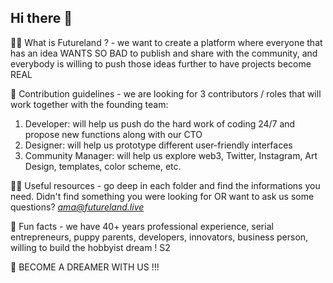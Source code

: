 ## Hi there 👋

🙋‍♀️ What is Futureland ? - we want to create a platform where everyone that has an idea WANTS SO BAD to publish and share with the community, and everybody is willing to push those ideas further to have projects become REAL

🌈 Contribution guidelines - we are looking for 3 contributors / roles that will work together with the founding team:

1. Developer: will help us push do the hard work of coding 24/7 and propose new functions along with our CTO
2. Designer: will help us prototype different user-friendly interfaces
3. Community Manager: will help us explore web3, Twitter, Instagram, Art Design, templates, color scheme, etc.

👩‍💻 Useful resources - go deep in each folder and find the informations you need. Didn't find something you were looking for OR want to ask us some questions? *ama@futureland.live*

🍿 Fun facts - we have 40+ years professional experience, serial entrepreneurs, puppy parents, developers, innovators, business person, willing to build the hobbyist dream ! S2

🧙 BECOME A DREAMER WITH US !!!
